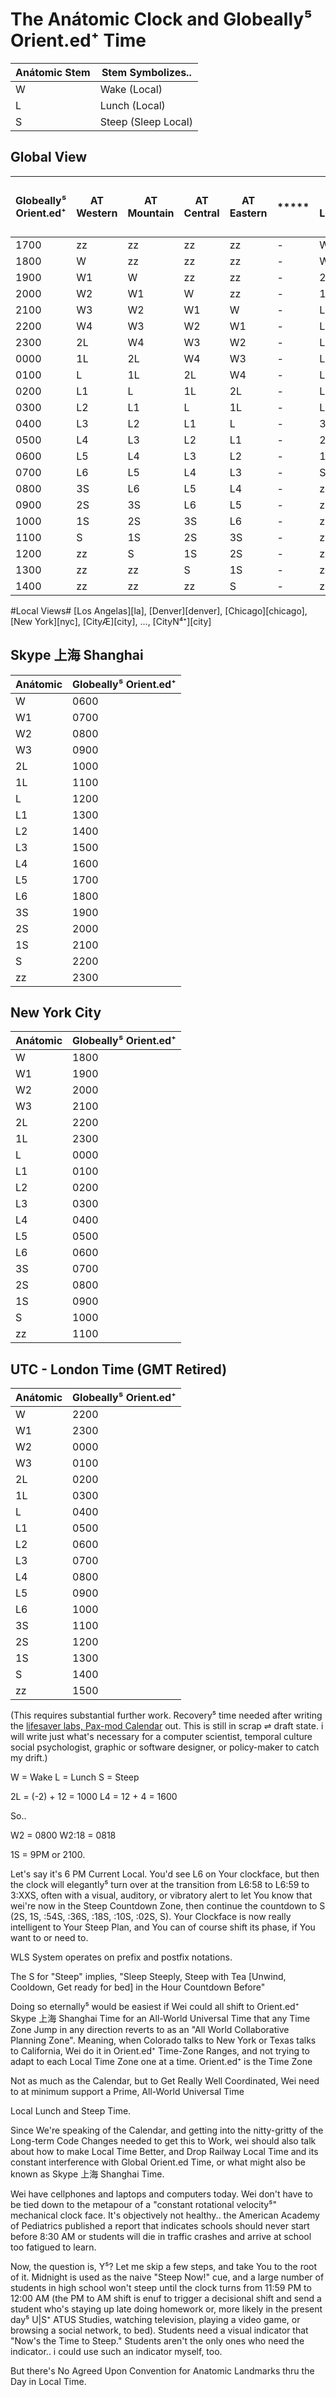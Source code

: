 The Anátomic Clock and Globeally⁵ Orient.ed⁺ Time
==================================================

| Anátomic Stem | Stem Symbolizes.. |
|---|---------------------| 
| W | Wake (Local)        | 
| L | Lunch (Local)       | 
| S | Steep (Sleep Local) |

## Global View ##

| Globeally⁵ Orient.ed⁺ | AT Western | AT Mountain | AT Central | AT Eastern | ***** | AT London | AT Amman | AT Skype 上海 Shanghai |
|-----------------------|------------|-------------|------------|------------|-------|-----------|----------|------------------------|
|1700| zz | zz | zz | zz | - | W3 | 2L | L5 |
|1800| W  | zz | zz | zz | - | W4 | 1L | L6 | 
|1900| W1 | W  | zz | zz | - | 2L | L  | 3S | 
|2000| W2 | W1 | W  | zz | - | 1L | L1 | 2S | 
|2100| W3 | W2 | W1 | W  | - | L  | L2 | 1S | 
|2200| W4 | W3 | W2 | W1 | - | L1 | L3 | S  | 
|2300| 2L | W4 | W3 | W2 | - | L2 | L4 | zz | 
|0000| 1L | 2L | W4 | W3 | - | L3 | L5 | zz | 
|0100| L  | 1L | 2L | W4 | - | L4 | L6 | zz | 
|0200| L1 | L  | 1L | 2L | - | L5 | 3S | zz | 
|0300| L2 | L1 | L  | 1L | - | L6 | 2S | zz | 
|0400| L3 | L2 | L1 | L  | - | 3S | 1S | zz | 
|0500| L4 | L3 | L2 | L1 | - | 2S | S  | zz | 
|0600| L5 | L4 | L3 | L2 | - | 1S | zz | W  | 
|0700| L6 | L5 | L4 | L3 | - | S  | zz | W1 | 
|0800| 3S | L6 | L5 | L4 | - | zz | zz | W2 | 
|0900| 2S | 3S | L6 | L5 | - | zz | zz | W3 | 
|1000| 1S | 2S | 3S | L6 | - | zz | zz | W4 |
|1100| S  | 1S | 2S | 3S | - | zz | zz | 3L | 
|1200| zz | S  | 1S | 2S | - | zz | zz | 2L | 
|1300| zz | zz | S  | 1S | - | zz | zz | 1L | 
|1400| zz | zz | zz | S  | - | zz | zz | L  |


#Local Views#
[Los Angelas][la], [Denver][denver], [Chicago][chicago], [New York][nyc], [CityÆ][city], ..., [CityN⁴⁺][city]

## Skype 上海 Shanghai ##

| Anátomic | Globeally⁵ Orient.ed⁺ |
|----------|-----------------------|
| W  | 0600 |
| W1 | 0700 |
| W2 | 0800 |
| W3 | 0900 |
| 2L | 1000 |
| 1L | 1100 |
| L  | 1200 |
| L1 | 1300 |
| L2 | 1400 |
| L3 | 1500 |
| L4 | 1600 |
| L5 | 1700 |
| L6 | 1800 |
| 3S | 1900 |
| 2S | 2000 |
| 1S | 2100 |
| S  | 2200 |
| zz | 2300 |

## New York City ##

| Anátomic | Globeally⁵ Orient.ed⁺ |
|----------|-----------------------|
| W  | 1800 |
| W1 | 1900 |
| W2 | 2000 |
| W3 | 2100 |
| 2L | 2200 |
| 1L | 2300 |
| L  | 0000 |
| L1 | 0100 |
| L2 | 0200 |
| L3 | 0300 |
| L4 | 0400 |
| L5 | 0500 |
| L6 | 0600 |
| 3S | 0700 |
| 2S | 0800 |
| 1S | 0900 |
| S  | 1000 |
| zz | 1100 |


## UTC - London Time (GMT Retired) ##

| Anátomic | Globeally⁵ Orient.ed⁺ |
|----------|-----------------------|
| W  | 2200 | 
| W1 | 2300 |
| W2 | 0000 |
| W3 | 0100 |
| 2L | 0200 |
| 1L | 0300 |
| L  | 0400 |
| L1 | 0500 |
| L2 | 0600 |
| L3 | 0700 |
| L4 | 0800 |
| L5 | 0900 |
| L6 | 1000 |
| 3S | 1100 |
| 2S | 1200 |
| 1S | 1300 |
| S  | 1400 |
| zz | 1500 |


(This requires substantial further work. Recovery⁵ time needed after writing the [lifesaver labs, Pax-mod Calendar][calendar] out. This is still in scrap ⇌ draft state. i will write just what's necessary for a computer scientist, temporal culture social psychologist, graphic or software designer, or policy-maker to catch my drift.)

W = Wake
L = Lunch
S = Steep



2L = (-2) + 12 = 1000
L4 = 12 + 4 = 1600

So..

W2 = 0800
W2:18 = 0818

1S = 9PM or 2100.


Let's say it's 6 PM Current Local. You'd see L6 on Your clockface, but then the clock will elegantly⁵ turn over at the transition from L6:58 to L6:59 to 3:XXS, often with a visual, auditory, or vibratory alert to let You know that wei're now in the Steep Countdown Zone, then continue the countdown to S (2S, 1S, :54S, :36S, :18S, :10S, :02S, S). Your Clockface is now really intelligent to Your Steep Plan, and You can of course shift its phase, if You want to or need to. 


WLS System operates on prefix and postfix notations. 

The S for "Steep" implies, "Sleep Steeply, Steep with Tea [Unwind, Cooldown, Get ready for bed] in the Hour Countdown Before" 




Doing so eternally⁵ would be easiest if Wei could all shift to Orient.ed⁺ Skype 上海 Shanghai Time for an All-World Universal Time that any Time Zone Jump in any direction reverts to as an "All World Collaborative Planning Zone". Meaning, when Colorado talks to New York or Texas talks to California, Wei do it in Orient.ed⁺ Time-Zone Ranges, and not trying to adapt to each Local Time Zone one at a time.  Orient.ed⁺ is the Time Zone 

Not as much as the Calendar, but to Get Really Well Coordinated, Wei need to at minimum support a Prime, All-World Universal Time 

Local Lunch and Steep Time.

Since We're speaking of the Calendar, and getting into the nitty-gritty of the Long-term Code Changes needed to get this to Work, wei should also talk about how to make Local Time Better, and Drop Railway Local Time and its constant interference with Global Orient.ed Time, or what might also be known as Skype 上海 Shanghai Time. 

Wei have cellphones and laptops and computers today.  Wei don't have to be tied down to the metapour of a "constant rotational velocity⁵" mechanical clock face. It's objectively not healthy.. the American Academy of Pediatrics published a report that indicates schools should never start before 8:30 AM or students will die in traffic crashes and arrive at school too fatigued to learn.  

Now, the question is, Y⁵? Let me skip a few steps, and take You to the root of it. Midnight is used as the naive "Steep Now!" cue, and a large number of students in high school won't steep until the clock turns from 11:59 PM to 12:00 AM (the PM to AM shift is enuf to trigger a decisional shift and send a student who's staying up late doing homework or, more likely in the present day⁵ U|S⁺ ATUS Studies, watching television, playing a video game, or browsing a social network, to bed). Students need a visual indicator that "Now's the Time to Steep." Students aren't the only ones who need the indicator.. i could use such an indicator myself, too.

But there's No Agreed Upon Convention for Anatomic Landmarks thru the Day in Local Time. 


[calendar]: https://github.com/lifesavers/calendar
